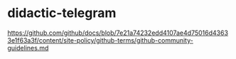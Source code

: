 # didactic-telegram
https://github.com/github/docs/blob/7e21a74232edd4107ae4d75016d43633e1f63a3f/content/site-policy/github-terms/github-community-guidelines.md
